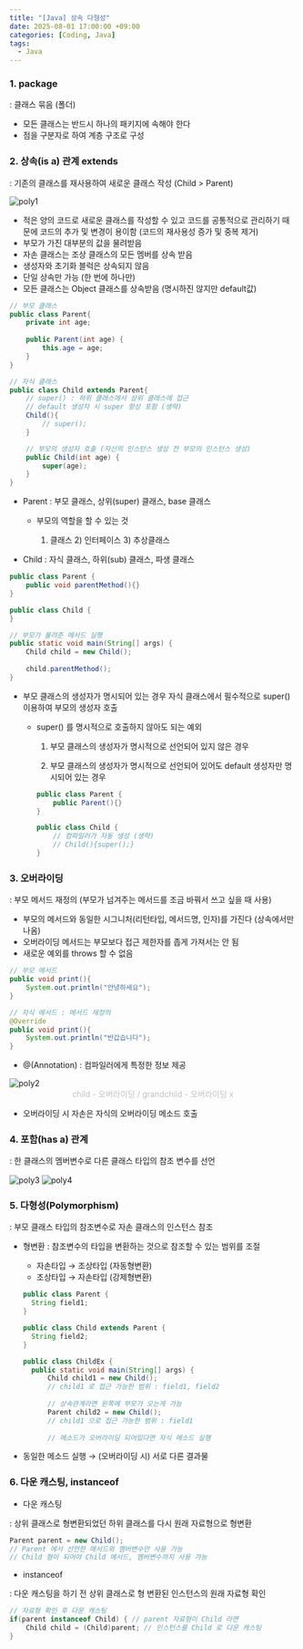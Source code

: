 ```yaml
---
title: "[Java] 상속 다형성"
date: 2025-08-01 17:00:00 +09:00
categories: [Coding, Java]
tags:
  - Java
---
```


### 1. package

: 클래스 묶음 (폴더)

- 모든 클래스는 반드시 하나의 패키지에 속해야 한다
- 점을 구분자로 하여 계층 구조로 구성

### 2. 상속(is a) 관계 extends

: 기존의 클래스를 재사용하여 새로운 클래스 작성 (Child > Parent)

<img src="/assets/img/Coding/Java/상속 다형성/Untitled.png" align="center" alt="poly1">

- 적은 양의 코드로 새로운 클래스를 작성할 수 있고 코드를 공통적으로 관리하기 때문에 코드의 추가 및 변경이 용이함 (코드의 재사용성 증가 및 중복 제거)
- 부모가 가진 대부분의 값을 물려받음
- 자손 클래스는 조상 클래스의 모든 멤버를 상속 받음
- 생성자와 초기화 블럭은 상속되지 않음
- 단일 상속만 가능 (한 번에 하나만)
- 모든 클래스는 Object 클래스를 상속받음 (명시하진 않지만 default값)

```java
// 부모 클래스
public class Parent{
	private int age;
	
	public Parent(int age) {
		this.age = age;
	}
}

// 자식 클래스
public class Child extends Parent{
	// super() : 하위 클래스에서 상위 클래스에 접근
	// default 생성자 시 super 항상 포함 (생략)
	Child(){
		// super();
	}

	// 부모의 생성자 호출 (자신의 인스턴스 생성 전 부모의 인스턴스 생성)
	public Child(int age) {
		super(age);
	}
}
```

- Parent : 부모 클래스, 상위(super) 클래스, base 클래스
    - 부모의 역할을 할 수 있는 것
        
        1) 클래스   2) 인터페이스   3) 추상클래스
        
- Child : 자식 클래스, 하위(sub) 클래스, 파생 클래스

```java
public class Parent {
	public void parentMethod(){}
}

public class Child {
}

// 부모가 물려준 메서드 실행
public static void main(String[] args) {
	Child child = new Child();
	
	child.parentMethod();
}
```

- 부모 클래스의 생성자가 명시되어 있는 경우 자식 클래스에서 필수적으로 super() 이용하여 부모의 생성자 호출
    - super() 를 명시적으로 호출하지 않아도 되는 예외
        
        1) 부모 클래스의 생성자가 명시적으로 선언되어 있지 않은 경우
        
        2) 부모 클래스의 생성자가 명시적으로 선언되어 있어도 default 생성자만 명시되어 있는 경우
        
        ```java
        public class Parent {
        	public Parent(){}
        }
        
        public class Child {
        	// 컴파일러가 자동 생성 (생략)
        	// Child(){super();}
        }
        ```
        

### 3. 오버라이딩

: 부모 메서드 재정의 (부모가 넘겨주는 메서드를 조금 바꿔서 쓰고 싶을 때 사용)

- 부모의 메서드와 동일한 시그니처(리턴타입, 메서드명, 인자)를 가진다 (상속에서만 나옴)
- 오버라이딩 메서드는 부모보다 접근 제한자를 좁게 가져서는 안 됨
- 새로운 예외를 throws 할 수 없음

```java
// 부모 메서드
public void print(){
	System.out.println("안녕하세요");
}

// 자식 메서드 : 메서드 재정의
@Override
public void print(){
	System.out.println("반갑습니다");
}
```

- @(Annotation) : 컴파일러에게 특정한 정보 제공

<img src="/assets/img/Coding/Java/상속 다형성/Untitled 1.png" align="center" alt="poly2">
<figcaption align="center" style="color:silver">child - 오버라이딩 / grandchild - 오버라이딩 x</figcaption>

- 오버라이딩 시 자손은 자식의 오버라이딩 메소드 호출

### 4. 포함(has a) 관계

: 한 클래스의 멤버변수로 다른 클래스 타입의 참조 변수를 선언

<img src="/assets/img/Coding/Java/상속 다형성/Untitled 2.png" align="center" alt="poly3">

<img src="/assets/img/Coding/Java/상속 다형성/Untitled 3.png" align="center" alt="poly4">

### 5. 다형성(Polymorphism)

: 부모 클래스 타입의 참조변수로 자손 클래스의 인스턴스 참조

- 형변환 : 참조변수의 타입을 변환하는 것으로 참조할 수 있는 범위를 조절
    - 자손타입 → 조상타입 (자동형변환)
    - 조상타입 → 자손타입 (강제형변환)
    
    ```java
    public class Parent {
      String field1;
    }
    
    public class Child extends Parent {
      String field2;
    }
    
    public class ChildEx {
      public static void main(String[] args) {
    	  Child child1 = new Child();
    	  // child1 로 접근 가능한 범위 : field1, field2
    	  
    	  // 상속관계라면 왼쪽에 부모가 오는게 가능
    	  Parent child2 = new Child();
    	  // child1 으로 접근 가능한 범위 : field1
    	  
    	  // 메소드가 오버라이딩 되어있다면 자식 메소드 실행
    ```
    
- 동일한 메소드 실행 → (오버라이딩 시) 서로 다른 결과물

### 6. 다운 캐스팅, instanceof

- 다운 캐스팅

: 상위 클래스로 형변환되었던 하위 클래스를 다시 원래 자료형으로 형변환

```java
Parent parent = new Child();
// Parent 에서 선언한 메서드와 멤버변수만 사용 가능
// Child 형이 되어야 Child 메서드, 멤버변수까지 사용 가능
```

- instanceof

: 다운 캐스팅을 하기 전 상위 클래스로 형 변환된 인스턴스의 원래 자료형 확인

```java
// 자료형 확인 후 다운 캐스팅
if(parent instanceof Child) { // parent 자료형이 Child 라면
	Child child = (Child)parent; // 인스턴스를 Child 로 다운 캐스팅
}
```
